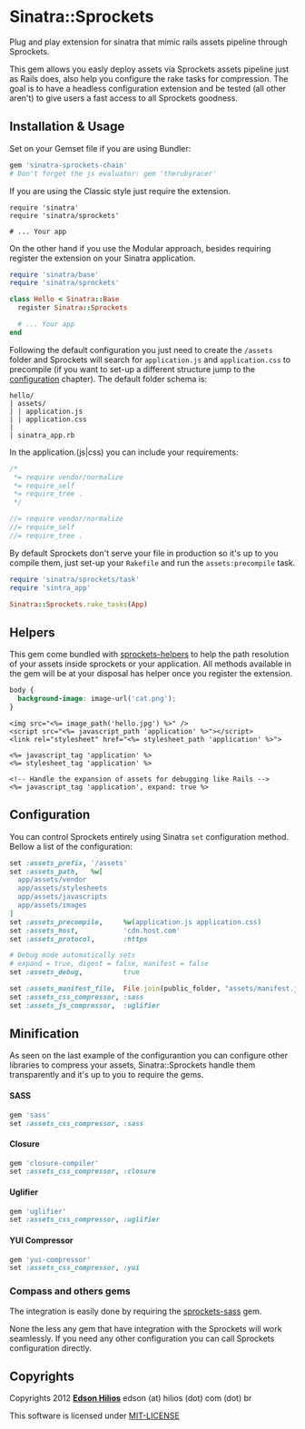 Sinatra::Sprockets
==================

Plug and play extension for sinatra that mimic rails assets pipeline through Sprockets.

This gem allows you easly deploy assets via Sprockets assets pipeline just as Rails does, also help you configure the rake tasks for compression. The goal is to have a headless configuration extension and be tested (all other aren't) to give users a fast access to all Sprockets goodness.

Installation & Usage
--------------------

Set on your Gemset file if you are using Bundler:

```ruby
gem 'sinatra-sprockets-chain'
# Don't forget the js evaluator: gem 'therubyracer'
```

If you are using the Classic style just require the extension.

```
require 'sinatra'
require 'sinatra/sprockets'

# ... Your app
```

On the other hand if you use the Modular approach, besides requiring register the extension on your Sinatra application.

```ruby
require 'sinatra/base'
require 'sinatra/sprockets'

class Hello < Sinatra::Base
  register Sinatra::Sprockets

  # ... Your app
end
```

Following the default configuration you just need to create the `/assets` folder and Sprockets will search for `application.js` and `application.css` to precompile (if you want to set-up a different structure jump to the [configuration](#configuration) chapter). The default folder schema is:

```
hello/
| assets/
| | application.js
| | application.css
|
| sinatra_app.rb
```

In the application.(js|css) you can include your requirements:

```css
/*
 *= require vendor/normalize
 *= require_self
 *= require_tree .
 */
```

```js
//= require vendor/normalize
//= require_self
//= require_tree .
```

By default Sprockets don't serve your file in production so it's up to you compile them, just set-up your `Rakefile` and run the `assets:precompile` task.

```ruby
require 'sinatra/sprockets/task'
require 'sintra_app'

Sinatra::Sprockets.rake_tasks(App)
```

Helpers
-------

This gem come bundled with [sprockets-helpers](https://github.com/petebrowne/sprockets-helpers) to help the path resolution of your assets inside sprockets or your application. All methods available in the gem will be at your disposal has helper once you register the extension.

```css
body {
  background-image: image-url('cat.png');
}
```

```erb
<img src="<%= image_path('hello.jpg') %>" />
<script src="<%= javascript_path 'application' %>"></script>
<link rel="stylesheet" href="<%= stylesheet_path 'application' %>">

<%= javascript_tag 'application' %>
<%= stylesheet_tag 'application' %>

<!-- Handle the expansion of assets for debugging like Rails -->
<%= javascript_tag 'application', expand: true %>
```

Configuration
-------------

You can control Sprockets entirely using Sinatra `set` configuration method. Bellow a list of the configuration:

```ruby
set :assets_prefix, '/assets'
set :assets_path,   %w[
  app/assets/vendor
  app/assets/stylesheets
  app/assets/javascripts
  app/assets/images
]
set :assets_precompile,     %w(application.js application.css)
set :assets_host,           'cdn.host.com'
set :assets_protocol,       :https

# Debug mode automatically sets
# expand = true, digest = false, manifest = false
set :assets_debug,          true

set :assets_manifest_file,  File.join(public_folder, "assets/manifest.json")
set :assets_css_compressor, :sass
set :assets_js_compressor,  :uglifier
```

Minification
------------

As seen on the last example of the configurantion you can configure other libraries to compress your assets, Sinatra::Sprockets handle them transparently and it's up to you to require the gems.

#### SASS

```ruby
gem 'sass'
set :assets_css_compressor, :sass
```

#### Closure

```ruby
gem 'closure-compiler'
set :assets_css_compressor, :closure
```

#### Uglifier

```ruby
gem 'uglifier'
set :assets_css_compressor, :uglifier
```

#### YUI Compressor

```ruby
gem 'yui-compressor'
set :assets_css_compressor, :yui
```

### Compass and others gems

The integration is easily done by requiring the [sprockets-sass](https://github.com/petebrowne/sprockets-sass) gem.

None the less any gem that have integration with the Sprockets will work seamlessly. If you need any other configuration you can call Sprockets configuration directly.

Copyrights
----------

Copyrights 2012 [**Edson Hilios**](http://edson.hilios.com.br) edson (at) hilios (dot) com (dot) br

This software is licensed under [MIT-LICENSE](https://github.com/hilios/sinatra-sprockets-wheel/blob/master/MIT-LICENSE)